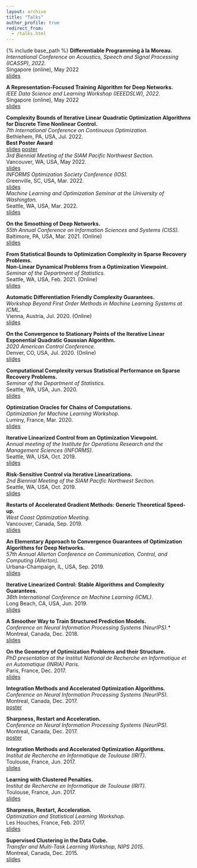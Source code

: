 ```yaml
---
layout: archive
title: "Talks"
author_profile: true
redirect_from:
  - /talks.html
---
```


{% include base_path %}
**Differentiable Programming à la Moreau.**  
*International Conference on Acoustics, Speech and Signal Processing (ICASSP), 2022.*  
Singapore (online), May 2022  
[slides](/files/moreau_bp_talk.pdf)  

**A Representation-Focused Training Algorithm for Deep Networks.**  
*IEEE Data Science and Learning Workshop (IEEEDSLW), 2022.*  
Singapore (online), May 2022  
[slides](/files/ulr_talk.pdf)  

**Complexity Bounds of Iterative Linear Quadratic Optimization Algorithms for Discrete Time Nonlinear Control.**  
*7th International Conference on Continuous Optimization.*  
Bethlehem, PA, USA, Jul. 2022.  
**Best Poster Award**  
[slides](/files/ilqc_iccopt.pdf)  [poster](/files/ilqc_iccopt_poster.pdf)  
*3rd Biennial Meeting of the SIAM Pacific Northwest Section.*  
Vancouver, WA, USA, May 2022.  
[slides](/files/ilqc_pnws.pdf)  
*INFORMS Optimization Society Conference (IOS).*  
Greenville, SC, USA, Mar. 2022.  
[slides](/files/informs_2022.pdf)  
*Machine Learning and Optimization Seminar at the University of Washington.*   
Seattle, WA, USA, Mar. 2022.  
[slides](/files/ml_opt_2022.pdf)

**On the Smoothing of Deep Networks.**  
*55th Annual Conference on Information Sciences and Systems (CISS).*  
Baltimore, PA, USA, Mar. 2021. (Online)  
[slides](/files/vroulet_ciss_slides.pdf)  

**From Statistical Bounds to Optimization Complexity in Sparse Recovery Problems.**  
**Non-Linear Dynamical Problems from a Optimization Viewpoint.**  
*Seminar of the Department of Statistics.*  
Seattle, WA, USA, Feb. 2021. (Online)  
[slides](/files/vroulet_aap_uw.pdf)  

**Automatic Differentiation Friendly Complexity Guarantees.**  
*Workshop Beyond First Order Methods in Machine Learning Systems at ICML.*  
Vienna, Austria, Jul. 2020. (Online)  
[slides](/files/workshop_icml_2020.pdf)  

**On the Convergence to Stationary Points of the Iterative Linear Exponential Quadratic Gaussian Algorithm.**  
*2020 American Control Conference.*  
Denver, CO, USA, Jul. 2020. (Online)   
[slides](/files/ACC_2020.pdf)

**Computational Complexity versus Statistical Performance on Sparse Recovery Problems.**  
*Seminar of the Department of Statistics.*  
Seattle, WA, USA, Jun. 2020.  
[slides](/files/renegar.pdf)

**Optimization Oracles for Chains of Computations.**  
*Optimization for Machine Learning Workshop.*  
Luminy, France, Mar. 2020.  
[slides](/files/cirm_2020.pdf)

**Iterative Linearized Control from an Optimization Viewpoint.**    
*Annual meeting of the Institute for Operations Research and the Management Sciences (INFORMS).*  
Seattle, WA, USA, Oct. 2019.  
[slides](/files/informs_2019.pdf)

**Risk-Sensitive Control via Iterative Linearizations.**  
*2nd Biennial Meeting of the SIAM Pacific Northwest Section.*  
Seattle, WA, USA, Oct. 2019.  
[slides](/files/siam_pnw.pdf)

**Restarts of Accelerated Gradient Methods: Generic Theoretical Speed-up.**  
*West Coast Optimization Meeting.*  
Vancouver, Canada, Sep. 2019.  
[slides](/files/wcom.pdf)

**An Elementary Approach to Convergence Guarantees of Optimization Algorithms for Deep Networks.**  
*57th Annual Allerton Conference on Communication, Control, and Computing (Allerton).*  
Urbana-Champaign, IL, USA, Sep. 2019.   
[slides](/files/allerton.pdf)

**Iterative Linearized Control: Stable Algorithms and Complexity Guarantees.**  
*36th International Conference on Machine Learning (ICML).*  
Long Beach, CA, USA, Jun. 2019.  
[slides](/files/icml.pdf)

**A Smoother Way to Train Structured Prediction Models.**   
*Conference on Neural Information Processing Systems (NeurIPS).**  
Montreal, Canada, Dec. 2018.  
[slides](https://krishnap25.github.io/papers/2018_neurips_smoother_poster.pdf)

**On the Geometry of Optimization Problems and their Structure.**  
*PhD presentation at the Institut National de Recherche en Informatique et en Automatique (INRIA) Paris.*  
Paris, France, Dec. 2017.  
[slides](/files/PhD_defense_VRoulet.pdf)

**Integration Methods and Accelerated Optimization Algorithms.**
*Conference on Neural Information Processing Systems (NeurIPS).*  
Montreal, Canada, Dec. 2017.  
[poster](/files/NIPS_poster_flow.pdf)

**Sharpness, Restart and Acceleration.**  
*Conference on Neural Information Processing Systems (NeurIPS).*  
Montreal, Canada, Dec. 2017.  
[poster](/files/NIPS_poster_restart.pdf)

**Integration Methods and Accelerated Optimization Algorithms.**  
*Institut de Recherche en Informatique de Toulouse (IRIT).*  
Toulouse, France, Jun. 2017.  
[slides](/files/irit_integration.pdf)

**Learning with Clustered Penalties.**  
*Institut de Recherche en Informatique de Toulouse (IRIT).*  
Toulouse, France, Jun. 2017.  
[slides](/files/irit_clustered_learning.pdf)

**Sharpness, Restart, Acceleration.**  
*Optimization and Statistical Learning Workshop.*  
Les Houches, France, Feb. 2017.  
[slides](/files/Sharpness_Restart_Acceleration.pdf)  

**Supervised Clustering in the Data Cube.**  
*Transfer and Multi-Task Learning Workshop, NIPS 2015.*  
Montreal, Canada, Dec. 2015.  
[slides](/files/data_cube.pdf)  
